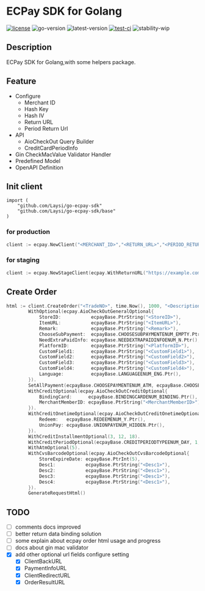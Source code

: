 # ECPay SDK for Golang
[![license](https://img.shields.io/github/license/Laysi/go-ecpay-sdk)](https://github.com/Laysi/go-ecpay-sdk/blob/master/LICENSE)
![go-version](https://img.shields.io/github/go-mod/go-version/Laysi/go-ecpay-sdk)
![latest-version](https://img.shields.io/github/v/tag/Laysi/go-ecpay-sdk?label=Latest%20Version)
[![test-ci](https://github.com/Laysi/go-ecpay-sdk/workflows/Test%20CI/badge.svg?branch=master&event=push)](https://github.com/Laysi/go-ecpay-sdk/actions?query=workflow%3A%22Test+CI%22)
![stability-wip](https://img.shields.io/badge/Stability-work_in_progress-lightgrey.svg)


## Description
ECPay SDK for Golang,with some helpers package.

## Feature
- Configure
  - Merchant ID
  - Hash Key
  - Hash IV
  - Return URL
  - Period Return Url
- API
  - AioCheckOut Query Builder
  - CreditCardPeriodInfo
- Gin CheckMacValue Validator Handler
- Predefined Model
- OpenAPI Definition

## Init client
```
import (
	"github.com/Laysi/go-ecpay-sdk"
	"github.com/Laysi/go-ecpay-sdk/base"
)
```
### for production
```go
client := ecpay.NewClient("<MERCHANT_ID>","<RETURN_URL>","<PERIOD_RETURN_URL>","<HASH_KEY>","<HASH_IV>")
```
### for staging
```go
client := ecpay.NewStageClient(ecpay.WithReturnURL("https://example.com/path/to/ecpay/result"))
```
## Create Order

```go
html := client.CreateOrder("<TradeNO>", time.Now(), 1000, "<Description>", []string{"<ItemName1>", "<ItemName2>"}).
		WithOptional(ecpay.AioCheckOutGeneralOptional{
			StoreID:           ecpayBase.PtrString("<StoreID>"),
			ItemURL:           ecpayBase.PtrString("<ItemURL>"),
			Remark:            ecpayBase.PtrString("<Remark>"),
			ChooseSubPayment:  ecpayBase.CHOOSESUBPAYMENTENUM_EMPTY.Ptr(),
			NeedExtraPaidInfo: ecpayBase.NEEDEXTRAPAIDINFOENUM_N.Ptr(),
			PlatformID:        ecpayBase.PtrString("<PlatformID>"),
			CustomField1:      ecpayBase.PtrString("<CustomField1>"),
			CustomField2:      ecpayBase.PtrString("<CustomField2>"),
			CustomField3:      ecpayBase.PtrString("<CustomField3>"),
			CustomField4:      ecpayBase.PtrString("<CustomField4>"),
			Language:          ecpayBase.LANGUAGEENUM_ENG.Ptr(),
		}).
		SetAllPayment(ecpayBase.CHOOSEPAYMENTENUM_ATM, ecpayBase.CHOOSEPAYMENTENUM_CREDIT).
		WithCreditOptional(ecpay.AioCheckOutCreditOptional{
			BindingCard:      ecpayBase.BINDINGCARDENUM_BINDING.Ptr(),
			MerchantMemberID: ecpayBase.PtrString("<MerchantMemberID>"),
		}).
		WithCreditOnetimeOptional(ecpay.AioCheckOutCreditOnetimeOptional{
			Redeem:   ecpayBase.REDEEMENUM_Y.Ptr(),
			UnionPay: ecpayBase.UNIONPAYENUM_HIDDEN.Ptr(),
		}).
		WithCreditInstallmentOptional(3, 12, 18).
		WithCreditPeriodOptional(ecpayBase.CREDITPERIODTYPEENUM_DAY, 1, 0).
		WithAtmOptional(5).
		WithCvsBarcodeOptional(ecpay.AioCheckOutCvsBarcodeOptional{
			StoreExpireDate: ecpayBase.PtrInt(5),
			Desc1:           ecpayBase.PtrString("<Desc1>"),
			Desc2:           ecpayBase.PtrString("<Desc1>"),
			Desc3:           ecpayBase.PtrString("<Desc1>"),
			Desc4:           ecpayBase.PtrString("<Desc1>"),
		}).
		GenerateRequestHtml()
```

## TODO
- [ ] comments docs improved
- [ ] better return data binding solution
- [ ] some explain about ecpay order html usage and progress
- [ ] docs about gin mac validator 
- [x] add other optional url fields configure setting
  - [x] ClientBackURL
  - [x] PaymentInfoURL
  - [x] ClientRedirectURL
  - [x] OrderResultURL